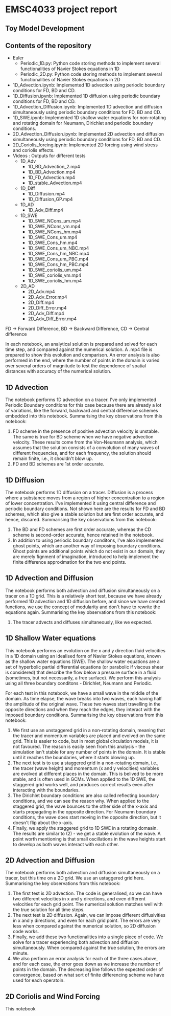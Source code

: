 # EMSC4033 project report

## Toy Model Development

## Contents of the repository

* Euler
  * Periodic_1D.py: Python code storing methods to implement several functionalities of Navier Stokes equations in 1D
  * Periodic_2D.py: Python code storing methods to implement several functionalities of Navier Stokes equations in 2D
* 1D_Advection.ipynb: Implemented 1D advection using periodic boundary conditions for FD, BD and CD.
* 1D_Diffusion.ipynb: Implemented 1D diffusion using periodic boundary conditions for FD, BD and CD.
* 1D_Advection_DIffusion.ipynb: Implemented 1D advection and diffusion simultaneously using periodic boundary conditions for FD, BD and CD.
* 1D_SWE.ipynb: Implemented 1D shallow water equations for non-rotating and rotating domain for Neumann, Dirichlet and periodic boundary conditions.
* 2D_Advection_Diffusion.ipynb: Implemented 2D advection and diffusion simultaneously using periodic boundary conditions for FD, BD and CD.
* 2D_Coriolis_forcing.ipynb: Implemented 2D forcing using wind stress and coriolis effects.
* Videos : Outputs for different tests
  * 1D_Adv
    * 1D_BD_Advection_2.mp4
    * 1D_BD_Advection.mp4
    * 1D_FD_Advection.mp4
    * 1D_stable_Advection.mp4
  * 1D_Diff
    * 1D_Diffusion.mp4
    * 1D_Diffusion_GP.mp4
  * 1D_AD
    * 1D_Adv_Diff.mp4 
  * 1D_SWE
    * 1D_SWE_NCons_um.mp4
    * 1D_SWE_NCons_vm.mp4
    * 1D_SWE_NCons_hm.mp4
    * 1D_SWE_Cons_um.mp4
    * 1D_SWE_Cons_hm.mp4
    * 1D_SWE_Cons_um_NBC.mp4
    * 1D_SWE_Cons_hm_NBC.mp4
    * 1D_SWE_Cons_um_PBC.mp4
    * 1D_SWE_Cons_hm_PBC.mp4
    * 1D_SWE_coriolis_um.mp4
    * 1D_SWE_coriolis_vm.mp4
    * 1D_SWE_coriolis_hm.mp4
  * 2D_AD
    * 2D_Adv.mp4
    * 2D_Adv_Error.mp4
    * 2D_Diff.mp4
    * 2D_Diff_Error.mp4
    * 2D_Adv_Diff.mp4
    * 2D_Adv_Diff_Error.mp4

FD -> Forward Difference, BD -> Backward Difference, CD -> Central difference

In each notebook, an analytical solution is prepared and solved for each time step, and compared against the numerical solution. A .mp4 file is prepared to show this evolution and comparison. An error analysis is also performed in the end, where the number of points in the domain is varied over several orders of magnitude to test the dependence of spatial distances with accuracy of the numerical solution.

## 1D Advection

The notebook performs 1D advection on a tracer. I've only implemented Periodic Boundary conditions for this case because there are already a lot of variations, like the forward, backward and central difference schemes embedded into this notebook. Summarising the key observations from this notebook:
1. FD scheme in the presence of positive advection velocity is unstable. The same is true for BD scheme when we have negative advection velocity. These results come from the Von-Neumann analysis, which assumes that the solution consists of a convolution of many waves of different frequencies, and for each frequency, the solution should remain finite, i.e., it shouldn't blow up.
2. FD and BD schemes are 1st order accurate.

## 1D Diffusion

The notebook performs 1D diffusion on a tracer. Diffusion is a process where a substance moves from a region of higher concentration to a region of lower concentration. I've implemented it using central difference and periodic boundary conditions. Not shown here are the results for FD and BD schemes, which also give a stable solution but are first order accurate, and hence, discared. Summarising the key observations from this notebook:
1. The BD and FD schemes are first order accurate, whereas the CD scheme is second-order accurate, hence retained in the notebook.
2. In addition to using periodic boundary conditons, I've also implemented ghost points, which are another way of imposing boundary conditions. Ghost points are additional points which do not exist in our domain, they are merely fignment of imagination, introduced to help implement the finite difference approximation for the two end points.

## 1D Advection and Diffusion

The notebook performs both advection and diffusion simultaneously on a tracer on a 1D grid. This is a relatively short test, because we have already performed 1D advection and 1D diffusion before, and since we have created functions, we use the concept of modularity and don't have to rewrite the equations again. Summarising the key observations from this notebook:
1. The tracer advects and diffuses simultaneously, like we expected.

## 1D Shallow Water equations

This notebook performs an evolution on the x and y direction fluid velocities in a 1D domain using an idealised form of Navier Stokes equations, known as the shallow water equations (SWE). The shallow water equations are a set of hyperbolic partial differential equations (or parabolic if viscous shear is considered) that describe the flow below a pressure surface in a fluid (sometimes, but not necessarily, a free surface). We perform this analysis using all three boundary conditons - Dirichlet, Neumann and Periodic. 

For each test in this notebook, we have a small wave in the middle of the domain. As time elapse, the wave breaks into two waves, each having half the amplitude of the original wave. These two waves start travelling in the opposite directions and when they reach the edges, they interact with the imposed boundary conditions. Summarising the key observations from this notebook:
1. We first use an unstaggered grid in a non-rotating domain, meaning that the tracer and momentum variables are placed and evolved on the same grid. This is easier to code, but in most global circulation models, it is not favoured. The reason is easily seen from this analysis - the simulation isn't stable for any number of points in the domain. It is stable until it reaches the boundaries, where it starts blowing up.
2. The next test is to use a staggered grid in a non-rotating domain, i.e., the tracer (wave height) and momentum (x and y velocities) variables are evolved at different places in the domain. This is belived to be more stable, and is often used in GCMs. When applied to the 1D SWE, the staggered grid works well, and produces correct results even after interacting with the boundaries.
3. The Dirichlet boundary conditions are also called reflecting boundary conditions, and we can see the reason why. When applied to the staggered grid, the wave bounces to the other side of the x-axis and starts propagating in the opposite direction. For Neumann boundary conditions, the wave does start moving in the opposite direction, but it doesn't flip about the x-axis.
4. Finally, we apply the staggered grid to 1D SWE in a rotating domaain. The results are similar to (2) - we get a stable evolution of the wave. A point worth mentioning is that small oscillations in the wave heights start to develop as both waves interact with each other.

## 2D Advection and Diffusion

The notebook performs both advection and diffusion simultaneously on a tracer, but this time on a 2D grid. We use an ustaggered grid here. Summarising the key observations from this notebook:
1. The first test is 2D advection. The code is generalised, so we can have two different velocities in x and y directions, and even different velocities for each grid point. The numerical solution matches well with the true solution for all time steps.
2. The next test is 2D diffusion. Again, we can impose different diffusivities in x and y directions, and even for each grid point. The errors are very less when compared against the numerical solution, so 2D diffusion code works.
3. Finally, we add these two functionalities into a single piece of code. We solve for a tracer experiencing both advection and diffusion simultaneously. When compared against the true solution, the errors are minute. 
4. We also perform an error analysis for each of the three cases above, and for each case, the error goes down as we increase the number of points in the domain. The decreasing line follows the expected order of convergence, based on what sort of finite differencing scheme we have used for each operatoin.

## 2D Coriolis and Wind Forcing

This notebook 
